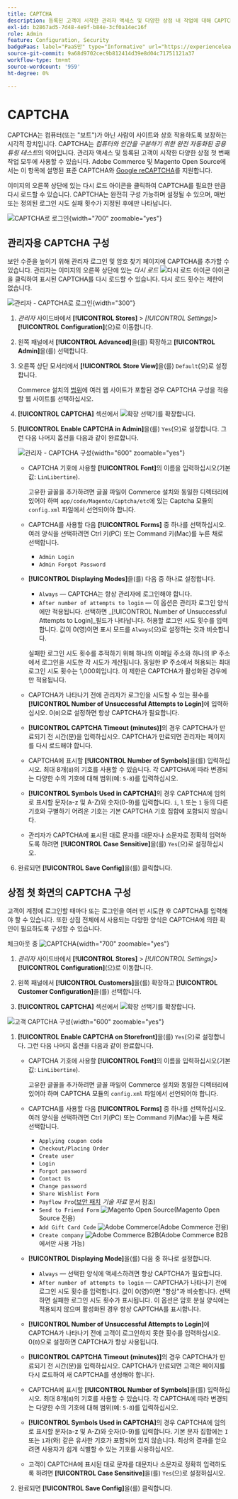 ```yaml
---
title: CAPTCHA
description: 등록된 고객이 시작한 관리자 액세스 및 다양한 상점 내 작업에 대해 CAPTCHA를 구성하는 방법에 대해 알아봅니다.
exl-id: b2867ad5-7d48-4e9f-b84e-3cf0a14ec16f
role: Admin
feature: Configuration, Security
badgePaas: label="PaaS만" type="Informative" url="https://experienceleague.adobe.com/en/docs/commerce/user-guides/product-solutions" tooltip="Adobe Commerce 온 클라우드 프로젝트(Adobe 관리 PaaS 인프라) 및 온프레미스 프로젝트에만 적용됩니다."
source-git-commit: 9a68d9702cec9b812414d39e8d04c71751121a37
workflow-type: tm+mt
source-wordcount: '959'
ht-degree: 0%

---
```


# CAPTCHA

CAPTCHA는 컴퓨터(또는 &quot;보트&quot;)가 아닌 사람이 사이트와 상호 작용하도록 보장하는 시각적 장치입니다. CAPTCHA는 _컴퓨터와 인간을 구분하기 위한 완전 자동화된 공용 튜링 테스트_&#x200B;의 약어입니다. 관리자 액세스 및 등록된 고객이 시작한 다양한 상점 첫 번째 작업 모두에 사용할 수 있습니다. Adobe Commerce 및 Magento Open Source에서는 이 항목에 설명된 표준 CAPTCHA와 [Google reCAPTCHA](security-google-recaptcha.md)를 지원합니다.

이미지의 오른쪽 상단에 있는 다시 로드 아이콘을 클릭하여 CAPTCHA를 필요한 만큼 다시 로드할 수 있습니다. CAPTCHA는 완전히 구성 가능하며 설정될 수 있으며, 매번 또는 정의된 로그인 시도 실패 횟수가 지정된 후에만 나타납니다.

![CAPTCHA로 로그인](./assets/customer-account-login-captcha.png){width="700" zoomable="yes"}

## 관리자용 CAPTCHA 구성

보안 수준을 높이기 위해 관리자 로그인 및 암호 찾기 페이지에 CAPTCHA를 추가할 수 있습니다. 관리자는 이미지의 오른쪽 상단에 있는 _다시 로드_ ![다시 로드 아이콘](./assets/CAPTCHA-icon-reload.png) 아이콘을 클릭하여 표시된 CAPTCHA를 다시 로드할 수 있습니다. 다시 로드 횟수는 제한이 없습니다.

![관리자 - CAPTCHA로 로그인](./assets/security-captcha-admin.png){width="300"}

1. _관리자_ 사이드바에서 **[!UICONTROL Stores]** > _[!UICONTROL Settings]_>**[!UICONTROL Configuration]**(으)로 이동합니다.

1. 왼쪽 패널에서 **[!UICONTROL Advanced]**&#x200B;을(를) 확장하고 **[!UICONTROL Admin]**&#x200B;을(를) 선택합니다.

1. 오른쪽 상단 모서리에서 **[!UICONTROL Store View]**&#x200B;을(를) `Default`(으)로 설정합니다.

   Commerce 설치의 [범위](../getting-started/websites-stores-views.md#scope-settings)에 여러 웹 사이트가 포함된 경우 CAPTCHA 구성을 적용할 웹 사이트를 선택하십시오.

1. **[!UICONTROL CAPTCHA]** 섹션에서 ![확장 선택기](../assets/icon-display-expand.png)를 확장합니다.

1. **[!UICONTROL Enable CAPTCHA in Admin]**&#x200B;을(를) `Yes`(으)로 설정합니다. 그런 다음 나머지 옵션을 다음과 같이 완료합니다.

   ![관리자 - CAPTCHA 구성](../configuration-reference/advanced/assets/admin-captcha.png){width="600" zoomable="yes"}

   - CAPTCHA 기호에 사용할 **[!UICONTROL Font]**&#x200B;의 이름을 입력하십시오(기본값: `LinLibertine`).

     고유한 글꼴을 추가하려면 글꼴 파일이 Commerce 설치와 동일한 디렉터리에 있어야 하며 `app/code/Magento/Captcha/etc`에 있는 Captcha 모듈의 `config.xml` 파일에서 선언되어야 합니다.

   - CAPTCHA를 사용할 다음 **[!UICONTROL Forms]** 중 하나를 선택하십시오. 여러 양식을 선택하려면 Ctrl 키(PC) 또는 Command 키(Mac)를 누른 채로 선택합니다.

      - `Admin Login`
      - `Admin Forgot Password`

   - **[!UICONTROL Displaying Modes]**&#x200B;을(를) 다음 중 하나로 설정합니다.

      - `Always` — CAPTCHA는 항상 관리자에 로그인해야 합니다.
      - `After number of attempts to login` — 이 옵션은 관리자 로그인 양식에만 적용됩니다. 선택하면 _[!UICONTROL Number of Unsuccessful Attempts to Login]_필드가 나타납니다. 허용할 로그인 시도 횟수를 입력합니다. 값이 0(영)이면 표시 모드를 `Always`(으)로 설정하는 것과 비슷합니다.

     실패한 로그인 시도 횟수를 추적하기 위해 하나의 이메일 주소와 하나의 IP 주소에서 로그인을 시도한 각 시도가 계산됩니다. 동일한 IP 주소에서 허용되는 최대 로그인 시도 횟수는 1,000회입니다. 이 제한은 CAPTCHA가 활성화된 경우에만 적용됩니다.

   - CAPTCHA가 나타나기 전에 관리자가 로그인을 시도할 수 있는 횟수를 **[!UICONTROL Number of Unsuccessful Attempts to Login]**&#x200B;에 입력하십시오. 0(`0`)으로 설정하면 항상 CAPTCHA가 필요합니다.

   - **[!UICONTROL CAPTCHA Timeout (minutes)]**&#x200B;의 경우 CAPTCHA가 만료되기 전 시간(분)을 입력하십시오. CAPTCHA가 만료되면 관리자는 페이지를 다시 로드해야 합니다.

   - CAPTCHA에 표시할 **[!UICONTROL Number of Symbols]**&#x200B;을(를) 입력하십시오. 최대 8개(`8`)의 기호를 사용할 수 있습니다. 각 CAPTCHA에 따라 변경되는 다양한 수의 기호에 대해 범위(예: `5-8`)를 입력하십시오.

   - **[!UICONTROL Symbols Used in CAPTCHA]**&#x200B;의 경우 CAPTCHA에 임의로 표시할 문자(a-z 및 A-Z)와 숫자(0-9)를 입력합니다. `i`, `l` 또는 `1` 등의 다른 기호와 구별하기 어려운 기호는 기본 CAPTCHA 기호 집합에 포함되지 않습니다.

   - 관리자가 CAPTCHA에 표시된 대로 문자를 대문자나 소문자로 정확히 입력하도록 하려면 **[!UICONTROL Case Sensitive]**&#x200B;을(를) `Yes`(으)로 설정하십시오.

1. 완료되면 **[!UICONTROL Save Config]**&#x200B;을(를) 클릭합니다.

## 상점 첫 화면의 CAPTCHA 구성

고객이 계정에 로그인할 때마다 또는 로그인을 여러 번 시도한 후 CAPTCHA를 입력해야 할 수 있습니다. 또한 상점 전체에서 사용되는 다양한 양식은 CAPTCHA에 의한 확인이 필요하도록 구성할 수 있습니다.

체크아웃 중 ![CAPTCHA](./assets/storefront-checkout-payment-captcha.png){width="700" zoomable="yes"}

1. _관리자_ 사이드바에서 **[!UICONTROL Stores]** > _[!UICONTROL Settings]_>**[!UICONTROL Configuration]**(으)로 이동합니다.

1. 왼쪽 패널에서 **[!UICONTROL Customers]**&#x200B;을(를) 확장하고 **[!UICONTROL Customer Configuration]**&#x200B;을(를) 선택합니다.

1. **[!UICONTROL CAPTCHA]** 섹션에서 ![확장 선택기](../assets/icon-display-expand.png)를 확장합니다.

![고객 CAPTCHA 구성](../configuration-reference/customers/assets/customer-configuration-captcha.png){width="600" zoomable="yes"}

1. **[!UICONTROL Enable CAPTCHA on Storefront]**&#x200B;을(를) `Yes`(으)로 설정합니다. 그런 다음 나머지 옵션을 다음과 같이 완료합니다.

   - CAPTCHA 기호에 사용할 **[!UICONTROL Font]**&#x200B;의 이름을 입력하십시오(기본값: `LinLibertine`).

     고유한 글꼴을 추가하려면 글꼴 파일이 Commerce 설치와 동일한 디렉터리에 있어야 하며 CAPTCHA 모듈의 `config.xml` 파일에서 선언되어야 합니다.

   - CAPTCHA를 사용할 다음 **[!UICONTROL Forms]** 중 하나를 선택하십시오. 여러 양식을 선택하려면 Ctrl 키(PC) 또는 Command 키(Mac)를 누른 채로 선택합니다.

      - `Applying coupon code`
      - `Checkout/Placing Order`
      - `Create user`
      - `Login`
      - `Forgot password`
      - `Contact Us`
      - `Change password`
      - `Share Wishlist Form`
      - `Payflow Pro`([보안 패치](https://experienceleague.adobe.com/docs/commerce-knowledge-base/kb/troubleshooting/payments/paypal-payflow-pro-active-carding-activity.html) _기술 자료_ 문서 참조)
      - `Send to Friend Form` ![Magento Open Source](../assets/open-source.svg)(Magento Open Source 전용)
      - `Add Gift Card Code` ![Adobe Commerce](../assets/adobe-logo.svg)(Adobe Commerce 전용)
      - `Create company` ![Adobe Commerce B2B](../assets/b2b.svg)(Adobe Commerce B2B에서만 사용 가능)

   - **[!UICONTROL Displaying Mode]**&#x200B;을(를) 다음 중 하나로 설정합니다.

      - `Always` — 선택한 양식에 액세스하려면 항상 CAPTCHA가 필요합니다.
      - `After number of attempts to login` — CAPTCHA가 나타나기 전에 로그인 시도 횟수를 입력합니다. 값이 0(영)이면 &quot;항상&quot;과 비슷합니다. 선택하면 실패한 로그인 시도 횟수가 표시됩니다. 이 옵션은 암호 분실 양식에는 적용되지 않으며 활성화된 경우 항상 CAPTCHA를 표시합니다.

   - **[!UICONTROL Number of Unsuccessful Attempts to Login]**&#x200B;에 CAPTCHA가 나타나기 전에 고객이 로그인하지 못한 횟수를 입력하십시오. 0(`0`)으로 설정하면 CAPTCHA가 항상 사용됩니다.

   - **[!UICONTROL CAPTCHA Timeout (minutes)]**&#x200B;의 경우 CAPTCHA가 만료되기 전 시간(분)을 입력하십시오. CAPTCHA가 만료되면 고객은 페이지를 다시 로드하여 새 CAPTCHA를 생성해야 합니다.

   - CAPTCHA에 표시할 **[!UICONTROL Number of Symbols]**&#x200B;을(를) 입력하십시오. 최대 8개(`8`)의 기호를 사용할 수 있습니다. 각 CAPTCHA에 따라 변경되는 다양한 수의 기호에 대해 범위(예: `5-8`)를 입력하십시오.

   - **[!UICONTROL Symbols Used in CAPTCHA]**&#x200B;의 경우 CAPTCHA에 임의로 표시할 문자(a-z 및 A-Z)와 숫자(0-9)를 입력합니다. 기본 문자 집합에는 `I` 또는 `1`과(와) 같은 유사한 기호가 포함되어 있지 않습니다. 최상의 결과를 얻으려면 사용자가 쉽게 식별할 수 있는 기호를 사용하십시오.

   - 고객이 CAPTCHA에 표시된 대로 문자를 대문자나 소문자로 정확히 입력하도록 하려면 **[!UICONTROL Case Sensitive]**&#x200B;을(를) `Yes`(으)로 설정하십시오.

1. 완료되면 **[!UICONTROL Save Config]**&#x200B;을(를) 클릭합니다.
